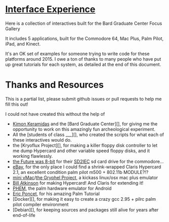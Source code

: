 # [Interface Experience][]

Here is a collection of interactives built for the Bard Graduate Center Focus Gallery


It includes 5 applications, built for the Commodore 64, Mac Plus, Palm Pilot, iPad, and Kinect.

It's an OK set of examples for someone trying to write code for these platforms around 2015. I owe a ton of thanks to many people who have put up great tutorials for each system, as detailed at the end of this document.

# Thanks and Resources

This is a partial list, please submit github issues or pull requests to help me fill this out!

I could not have created this without the help of

  * [Kimon Keramidas][] and the [Bard Graduate Center][], for giving me the opportunity to work on this amazingly fun archeological experiment.
  * All the [students of class ___][], who created the scripts for what each of these interactives would do.
  * the [Kryoflux Project][], for making a killer floppy disk controller to let me dump Hypercard and other variable speed floppy disks, and it working flawlessly. 
  * [the Future was 8-bit][] for their [SD2IEC][] sd card drive for the commodore...
  * [eBay][], for the only place I could find a shrink-wrapped Claris Hypercard 2.1, an excellent condition palm pilot m500 + 802.11b MODULE?!?
  * [mini vMac][]/[the Gryphel Project][], a kickass linux/osx mac plus emulator
  * [Bill Atkinson][] for making Hypercard! And Claris for extending it!
  * [PHEM][], the palm hardware emulator for Android 
  * [Eric Poncet][], for his amazing Palm Tutorial
  * [Docker][], for making it easy to create a crazy gcc 2.95 + pilrc palm pilot compiler environment
  * [Debian][], for keeping sources and packages still alive for years after end-of-life


[Kimon Keramidas]: http://kimon-keramidas.wikidot.com/
[Interface Experience]: http://www.bgc.bard.edu/gallery/gallery-at-bgc/the-interface-experience.html
[Kyroflux Project]: http://kryoflux.com/
[the Future was 8-bit]: http://www.sd2iec.co.uk/
[SD2IEC]: http://www.sd2iec.co.uk/id4.html 
[Bill Atkinson]: http://www.billatkinson.com/
[mini vMac]: http://sourceforge.net/projects/minivmac/
[the Gryphel Project]: http://www.gryphel.com/index.html
[eBay]: http://ebay.com
[Eric Poncet]: http://mobile.eric-poncet.com/palm/tutorial/
[PHEM]: http://perpendox.com/phem/

